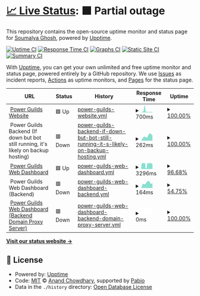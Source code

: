 # [📈 Live Status](https://status.powerguilds.foo.ng): <!--live status--> **🟧 Partial outage**

This repository contains the open-source uptime monitor and status page for [Soumalya Ghosh](https://duck.is-a.dev), powered by [Upptime](https://github.com/upptime/upptime).

[![Uptime CI](https://github.com/ServerDeveloper9447/statuspage/workflows/Uptime%20CI/badge.svg)](https://github.com/ServerDeveloper9447/statuspage/actions?query=workflow%3A%22Uptime+CI%22)
[![Response Time CI](https://github.com/ServerDeveloper9447/statuspage/workflows/Response%20Time%20CI/badge.svg)](https://github.com/ServerDeveloper9447/statuspage/actions?query=workflow%3A%22Response+Time+CI%22)
[![Graphs CI](https://github.com/ServerDeveloper9447/statuspage/workflows/Graphs%20CI/badge.svg)](https://github.com/ServerDeveloper9447/statuspage/actions?query=workflow%3A%22Graphs+CI%22)
[![Static Site CI](https://github.com/ServerDeveloper9447/statuspage/workflows/Static%20Site%20CI/badge.svg)](https://github.com/ServerDeveloper9447/statuspage/actions?query=workflow%3A%22Static+Site+CI%22)
[![Summary CI](https://github.com/ServerDeveloper9447/statuspage/workflows/Summary%20CI/badge.svg)](https://github.com/ServerDeveloper9447/statuspage/actions?query=workflow%3A%22Summary+CI%22)

With [Upptime](https://upptime.js.org), you can get your own unlimited and free uptime monitor and status page, powered entirely by a GitHub repository. We use [Issues](https://github.com/ServerDeveloper9447/statuspage/issues) as incident reports, [Actions](https://github.com/ServerDeveloper9447/statuspage/actions) as uptime monitors, and [Pages](https://status.powerguilds.foo.ng) for the status page.

<!--start: status pages-->
<!-- This summary is generated by Upptime (https://github.com/upptime/upptime) -->
<!-- Do not edit this manually, your changes will be overwritten -->
<!-- prettier-ignore -->
| URL | Status | History | Response Time | Uptime |
| --- | ------ | ------- | ------------- | ------ |
| <img alt="" src="https://icons.duckduckgo.com/ip3/powerguilds.foo.ng.ico" height="13"> [Power Guilds Website](https://powerguilds.foo.ng) | 🟩 Up | [power-guilds-website.yml](https://github.com/ServerDeveloper9447/statuspage/commits/HEAD/history/power-guilds-website.yml) | <details><summary><img alt="Response time graph" src="./graphs/power-guilds-website/response-time-week.png" height="20"> 700ms</summary><br><a href="https://status.powerguilds.foo.ng/history/power-guilds-website"><img alt="Response time 404" src="https://img.shields.io/endpoint?url=https%3A%2F%2Fraw.githubusercontent.com%2FServerDeveloper9447%2Fstatuspage%2FHEAD%2Fapi%2Fpower-guilds-website%2Fresponse-time.json"></a><br><a href="https://status.powerguilds.foo.ng/history/power-guilds-website"><img alt="24-hour response time 194" src="https://img.shields.io/endpoint?url=https%3A%2F%2Fraw.githubusercontent.com%2FServerDeveloper9447%2Fstatuspage%2FHEAD%2Fapi%2Fpower-guilds-website%2Fresponse-time-day.json"></a><br><a href="https://status.powerguilds.foo.ng/history/power-guilds-website"><img alt="7-day response time 700" src="https://img.shields.io/endpoint?url=https%3A%2F%2Fraw.githubusercontent.com%2FServerDeveloper9447%2Fstatuspage%2FHEAD%2Fapi%2Fpower-guilds-website%2Fresponse-time-week.json"></a><br><a href="https://status.powerguilds.foo.ng/history/power-guilds-website"><img alt="30-day response time 489" src="https://img.shields.io/endpoint?url=https%3A%2F%2Fraw.githubusercontent.com%2FServerDeveloper9447%2Fstatuspage%2FHEAD%2Fapi%2Fpower-guilds-website%2Fresponse-time-month.json"></a><br><a href="https://status.powerguilds.foo.ng/history/power-guilds-website"><img alt="1-year response time 404" src="https://img.shields.io/endpoint?url=https%3A%2F%2Fraw.githubusercontent.com%2FServerDeveloper9447%2Fstatuspage%2FHEAD%2Fapi%2Fpower-guilds-website%2Fresponse-time-year.json"></a></details> | <details><summary><a href="https://status.powerguilds.foo.ng/history/power-guilds-website">100.00%</a></summary><a href="https://status.powerguilds.foo.ng/history/power-guilds-website"><img alt="All-time uptime 100.00%" src="https://img.shields.io/endpoint?url=https%3A%2F%2Fraw.githubusercontent.com%2FServerDeveloper9447%2Fstatuspage%2FHEAD%2Fapi%2Fpower-guilds-website%2Fuptime.json"></a><br><a href="https://status.powerguilds.foo.ng/history/power-guilds-website"><img alt="24-hour uptime 100.00%" src="https://img.shields.io/endpoint?url=https%3A%2F%2Fraw.githubusercontent.com%2FServerDeveloper9447%2Fstatuspage%2FHEAD%2Fapi%2Fpower-guilds-website%2Fuptime-day.json"></a><br><a href="https://status.powerguilds.foo.ng/history/power-guilds-website"><img alt="7-day uptime 100.00%" src="https://img.shields.io/endpoint?url=https%3A%2F%2Fraw.githubusercontent.com%2FServerDeveloper9447%2Fstatuspage%2FHEAD%2Fapi%2Fpower-guilds-website%2Fuptime-week.json"></a><br><a href="https://status.powerguilds.foo.ng/history/power-guilds-website"><img alt="30-day uptime 100.00%" src="https://img.shields.io/endpoint?url=https%3A%2F%2Fraw.githubusercontent.com%2FServerDeveloper9447%2Fstatuspage%2FHEAD%2Fapi%2Fpower-guilds-website%2Fuptime-month.json"></a><br><a href="https://status.powerguilds.foo.ng/history/power-guilds-website"><img alt="1-year uptime 100.00%" src="https://img.shields.io/endpoint?url=https%3A%2F%2Fraw.githubusercontent.com%2FServerDeveloper9447%2Fstatuspage%2FHEAD%2Fapi%2Fpower-guilds-website%2Fuptime-year.json"></a></details>
| <img alt="" src="https://icons.duckduckgo.com/ip3/null.ico" height="13"> Power Guilds Backend (If down but bot still running, it's likely on backup hosting) | 🟥 Down | [power-guilds-backend-if-down-but-bot-still-running-it-s-likely-on-backup-hosting.yml](https://github.com/ServerDeveloper9447/statuspage/commits/HEAD/history/power-guilds-backend-if-down-but-bot-still-running-it-s-likely-on-backup-hosting.yml) | <details><summary><img alt="Response time graph" src="./graphs/power-guilds-backend-if-down-but-bot-still-running-it-s-likely-on-backup-hosting/response-time-week.png" height="20"> 262ms</summary><br><a href="https://status.powerguilds.foo.ng/history/power-guilds-backend-if-down-but-bot-still-running-it-s-likely-on-backup-hosting"><img alt="Response time 405" src="https://img.shields.io/endpoint?url=https%3A%2F%2Fraw.githubusercontent.com%2FServerDeveloper9447%2Fstatuspage%2FHEAD%2Fapi%2Fpower-guilds-backend-if-down-but-bot-still-running-it-s-likely-on-backup-hosting%2Fresponse-time.json"></a><br><a href="https://status.powerguilds.foo.ng/history/power-guilds-backend-if-down-but-bot-still-running-it-s-likely-on-backup-hosting"><img alt="24-hour response time 273" src="https://img.shields.io/endpoint?url=https%3A%2F%2Fraw.githubusercontent.com%2FServerDeveloper9447%2Fstatuspage%2FHEAD%2Fapi%2Fpower-guilds-backend-if-down-but-bot-still-running-it-s-likely-on-backup-hosting%2Fresponse-time-day.json"></a><br><a href="https://status.powerguilds.foo.ng/history/power-guilds-backend-if-down-but-bot-still-running-it-s-likely-on-backup-hosting"><img alt="7-day response time 262" src="https://img.shields.io/endpoint?url=https%3A%2F%2Fraw.githubusercontent.com%2FServerDeveloper9447%2Fstatuspage%2FHEAD%2Fapi%2Fpower-guilds-backend-if-down-but-bot-still-running-it-s-likely-on-backup-hosting%2Fresponse-time-week.json"></a><br><a href="https://status.powerguilds.foo.ng/history/power-guilds-backend-if-down-but-bot-still-running-it-s-likely-on-backup-hosting"><img alt="30-day response time 264" src="https://img.shields.io/endpoint?url=https%3A%2F%2Fraw.githubusercontent.com%2FServerDeveloper9447%2Fstatuspage%2FHEAD%2Fapi%2Fpower-guilds-backend-if-down-but-bot-still-running-it-s-likely-on-backup-hosting%2Fresponse-time-month.json"></a><br><a href="https://status.powerguilds.foo.ng/history/power-guilds-backend-if-down-but-bot-still-running-it-s-likely-on-backup-hosting"><img alt="1-year response time 405" src="https://img.shields.io/endpoint?url=https%3A%2F%2Fraw.githubusercontent.com%2FServerDeveloper9447%2Fstatuspage%2FHEAD%2Fapi%2Fpower-guilds-backend-if-down-but-bot-still-running-it-s-likely-on-backup-hosting%2Fresponse-time-year.json"></a></details> | <details><summary><a href="https://status.powerguilds.foo.ng/history/power-guilds-backend-if-down-but-bot-still-running-it-s-likely-on-backup-hosting">100.00%</a></summary><a href="https://status.powerguilds.foo.ng/history/power-guilds-backend-if-down-but-bot-still-running-it-s-likely-on-backup-hosting"><img alt="All-time uptime 100.00%" src="https://img.shields.io/endpoint?url=https%3A%2F%2Fraw.githubusercontent.com%2FServerDeveloper9447%2Fstatuspage%2FHEAD%2Fapi%2Fpower-guilds-backend-if-down-but-bot-still-running-it-s-likely-on-backup-hosting%2Fuptime.json"></a><br><a href="https://status.powerguilds.foo.ng/history/power-guilds-backend-if-down-but-bot-still-running-it-s-likely-on-backup-hosting"><img alt="24-hour uptime 100.00%" src="https://img.shields.io/endpoint?url=https%3A%2F%2Fraw.githubusercontent.com%2FServerDeveloper9447%2Fstatuspage%2FHEAD%2Fapi%2Fpower-guilds-backend-if-down-but-bot-still-running-it-s-likely-on-backup-hosting%2Fuptime-day.json"></a><br><a href="https://status.powerguilds.foo.ng/history/power-guilds-backend-if-down-but-bot-still-running-it-s-likely-on-backup-hosting"><img alt="7-day uptime 100.00%" src="https://img.shields.io/endpoint?url=https%3A%2F%2Fraw.githubusercontent.com%2FServerDeveloper9447%2Fstatuspage%2FHEAD%2Fapi%2Fpower-guilds-backend-if-down-but-bot-still-running-it-s-likely-on-backup-hosting%2Fuptime-week.json"></a><br><a href="https://status.powerguilds.foo.ng/history/power-guilds-backend-if-down-but-bot-still-running-it-s-likely-on-backup-hosting"><img alt="30-day uptime 100.00%" src="https://img.shields.io/endpoint?url=https%3A%2F%2Fraw.githubusercontent.com%2FServerDeveloper9447%2Fstatuspage%2FHEAD%2Fapi%2Fpower-guilds-backend-if-down-but-bot-still-running-it-s-likely-on-backup-hosting%2Fuptime-month.json"></a><br><a href="https://status.powerguilds.foo.ng/history/power-guilds-backend-if-down-but-bot-still-running-it-s-likely-on-backup-hosting"><img alt="1-year uptime 100.00%" src="https://img.shields.io/endpoint?url=https%3A%2F%2Fraw.githubusercontent.com%2FServerDeveloper9447%2Fstatuspage%2FHEAD%2Fapi%2Fpower-guilds-backend-if-down-but-bot-still-running-it-s-likely-on-backup-hosting%2Fuptime-year.json"></a></details>
| <img alt="" src="https://icons.duckduckgo.com/ip3/dash.powerguilds.foo.ng.ico" height="13"> [Power Guilds Web Dashboard](https://dash.powerguilds.foo.ng) | 🟩 Up | [power-guilds-web-dashboard.yml](https://github.com/ServerDeveloper9447/statuspage/commits/HEAD/history/power-guilds-web-dashboard.yml) | <details><summary><img alt="Response time graph" src="./graphs/power-guilds-web-dashboard/response-time-week.png" height="20"> 3296ms</summary><br><a href="https://status.powerguilds.foo.ng/history/power-guilds-web-dashboard"><img alt="Response time 2896" src="https://img.shields.io/endpoint?url=https%3A%2F%2Fraw.githubusercontent.com%2FServerDeveloper9447%2Fstatuspage%2FHEAD%2Fapi%2Fpower-guilds-web-dashboard%2Fresponse-time.json"></a><br><a href="https://status.powerguilds.foo.ng/history/power-guilds-web-dashboard"><img alt="24-hour response time 3519" src="https://img.shields.io/endpoint?url=https%3A%2F%2Fraw.githubusercontent.com%2FServerDeveloper9447%2Fstatuspage%2FHEAD%2Fapi%2Fpower-guilds-web-dashboard%2Fresponse-time-day.json"></a><br><a href="https://status.powerguilds.foo.ng/history/power-guilds-web-dashboard"><img alt="7-day response time 3296" src="https://img.shields.io/endpoint?url=https%3A%2F%2Fraw.githubusercontent.com%2FServerDeveloper9447%2Fstatuspage%2FHEAD%2Fapi%2Fpower-guilds-web-dashboard%2Fresponse-time-week.json"></a><br><a href="https://status.powerguilds.foo.ng/history/power-guilds-web-dashboard"><img alt="30-day response time 3247" src="https://img.shields.io/endpoint?url=https%3A%2F%2Fraw.githubusercontent.com%2FServerDeveloper9447%2Fstatuspage%2FHEAD%2Fapi%2Fpower-guilds-web-dashboard%2Fresponse-time-month.json"></a><br><a href="https://status.powerguilds.foo.ng/history/power-guilds-web-dashboard"><img alt="1-year response time 2896" src="https://img.shields.io/endpoint?url=https%3A%2F%2Fraw.githubusercontent.com%2FServerDeveloper9447%2Fstatuspage%2FHEAD%2Fapi%2Fpower-guilds-web-dashboard%2Fresponse-time-year.json"></a></details> | <details><summary><a href="https://status.powerguilds.foo.ng/history/power-guilds-web-dashboard">96.68%</a></summary><a href="https://status.powerguilds.foo.ng/history/power-guilds-web-dashboard"><img alt="All-time uptime 94.19%" src="https://img.shields.io/endpoint?url=https%3A%2F%2Fraw.githubusercontent.com%2FServerDeveloper9447%2Fstatuspage%2FHEAD%2Fapi%2Fpower-guilds-web-dashboard%2Fuptime.json"></a><br><a href="https://status.powerguilds.foo.ng/history/power-guilds-web-dashboard"><img alt="24-hour uptime 97.59%" src="https://img.shields.io/endpoint?url=https%3A%2F%2Fraw.githubusercontent.com%2FServerDeveloper9447%2Fstatuspage%2FHEAD%2Fapi%2Fpower-guilds-web-dashboard%2Fuptime-day.json"></a><br><a href="https://status.powerguilds.foo.ng/history/power-guilds-web-dashboard"><img alt="7-day uptime 96.68%" src="https://img.shields.io/endpoint?url=https%3A%2F%2Fraw.githubusercontent.com%2FServerDeveloper9447%2Fstatuspage%2FHEAD%2Fapi%2Fpower-guilds-web-dashboard%2Fuptime-week.json"></a><br><a href="https://status.powerguilds.foo.ng/history/power-guilds-web-dashboard"><img alt="30-day uptime 99.12%" src="https://img.shields.io/endpoint?url=https%3A%2F%2Fraw.githubusercontent.com%2FServerDeveloper9447%2Fstatuspage%2FHEAD%2Fapi%2Fpower-guilds-web-dashboard%2Fuptime-month.json"></a><br><a href="https://status.powerguilds.foo.ng/history/power-guilds-web-dashboard"><img alt="1-year uptime 94.19%" src="https://img.shields.io/endpoint?url=https%3A%2F%2Fraw.githubusercontent.com%2FServerDeveloper9447%2Fstatuspage%2FHEAD%2Fapi%2Fpower-guilds-web-dashboard%2Fuptime-year.json"></a></details>
| <img alt="" src="https://icons.duckduckgo.com/ip3/null.ico" height="13"> Power Guilds Web Dashboard (Backend) | 🟥 Down | [power-guilds-web-dashboard-backend.yml](https://github.com/ServerDeveloper9447/statuspage/commits/HEAD/history/power-guilds-web-dashboard-backend.yml) | <details><summary><img alt="Response time graph" src="./graphs/power-guilds-web-dashboard-backend/response-time-week.png" height="20"> 164ms</summary><br><a href="https://status.powerguilds.foo.ng/history/power-guilds-web-dashboard-backend"><img alt="Response time 1974" src="https://img.shields.io/endpoint?url=https%3A%2F%2Fraw.githubusercontent.com%2FServerDeveloper9447%2Fstatuspage%2FHEAD%2Fapi%2Fpower-guilds-web-dashboard-backend%2Fresponse-time.json"></a><br><a href="https://status.powerguilds.foo.ng/history/power-guilds-web-dashboard-backend"><img alt="24-hour response time 158" src="https://img.shields.io/endpoint?url=https%3A%2F%2Fraw.githubusercontent.com%2FServerDeveloper9447%2Fstatuspage%2FHEAD%2Fapi%2Fpower-guilds-web-dashboard-backend%2Fresponse-time-day.json"></a><br><a href="https://status.powerguilds.foo.ng/history/power-guilds-web-dashboard-backend"><img alt="7-day response time 164" src="https://img.shields.io/endpoint?url=https%3A%2F%2Fraw.githubusercontent.com%2FServerDeveloper9447%2Fstatuspage%2FHEAD%2Fapi%2Fpower-guilds-web-dashboard-backend%2Fresponse-time-week.json"></a><br><a href="https://status.powerguilds.foo.ng/history/power-guilds-web-dashboard-backend"><img alt="30-day response time 2023" src="https://img.shields.io/endpoint?url=https%3A%2F%2Fraw.githubusercontent.com%2FServerDeveloper9447%2Fstatuspage%2FHEAD%2Fapi%2Fpower-guilds-web-dashboard-backend%2Fresponse-time-month.json"></a><br><a href="https://status.powerguilds.foo.ng/history/power-guilds-web-dashboard-backend"><img alt="1-year response time 1974" src="https://img.shields.io/endpoint?url=https%3A%2F%2Fraw.githubusercontent.com%2FServerDeveloper9447%2Fstatuspage%2FHEAD%2Fapi%2Fpower-guilds-web-dashboard-backend%2Fresponse-time-year.json"></a></details> | <details><summary><a href="https://status.powerguilds.foo.ng/history/power-guilds-web-dashboard-backend">54.75%</a></summary><a href="https://status.powerguilds.foo.ng/history/power-guilds-web-dashboard-backend"><img alt="All-time uptime 90.17%" src="https://img.shields.io/endpoint?url=https%3A%2F%2Fraw.githubusercontent.com%2FServerDeveloper9447%2Fstatuspage%2FHEAD%2Fapi%2Fpower-guilds-web-dashboard-backend%2Fuptime.json"></a><br><a href="https://status.powerguilds.foo.ng/history/power-guilds-web-dashboard-backend"><img alt="24-hour uptime 2.88%" src="https://img.shields.io/endpoint?url=https%3A%2F%2Fraw.githubusercontent.com%2FServerDeveloper9447%2Fstatuspage%2FHEAD%2Fapi%2Fpower-guilds-web-dashboard-backend%2Fuptime-day.json"></a><br><a href="https://status.powerguilds.foo.ng/history/power-guilds-web-dashboard-backend"><img alt="7-day uptime 54.75%" src="https://img.shields.io/endpoint?url=https%3A%2F%2Fraw.githubusercontent.com%2FServerDeveloper9447%2Fstatuspage%2FHEAD%2Fapi%2Fpower-guilds-web-dashboard-backend%2Fuptime-week.json"></a><br><a href="https://status.powerguilds.foo.ng/history/power-guilds-web-dashboard-backend"><img alt="30-day uptime 86.77%" src="https://img.shields.io/endpoint?url=https%3A%2F%2Fraw.githubusercontent.com%2FServerDeveloper9447%2Fstatuspage%2FHEAD%2Fapi%2Fpower-guilds-web-dashboard-backend%2Fuptime-month.json"></a><br><a href="https://status.powerguilds.foo.ng/history/power-guilds-web-dashboard-backend"><img alt="1-year uptime 90.17%" src="https://img.shields.io/endpoint?url=https%3A%2F%2Fraw.githubusercontent.com%2FServerDeveloper9447%2Fstatuspage%2FHEAD%2Fapi%2Fpower-guilds-web-dashboard-backend%2Fuptime-year.json"></a></details>
| <img alt="" src="https://icons.duckduckgo.com/ip3/internal.powerguilds.foo.ng.ico" height="13"> [Power Guilds Web Dashboard (Backend Domain Proxy Server)](https://internal.powerguilds.foo.ng) | 🟥 Down | [power-guilds-web-dashboard-backend-domain-proxy-server.yml](https://github.com/ServerDeveloper9447/statuspage/commits/HEAD/history/power-guilds-web-dashboard-backend-domain-proxy-server.yml) | <details><summary><img alt="Response time graph" src="./graphs/power-guilds-web-dashboard-backend-domain-proxy-server/response-time-week.png" height="20"> 0ms</summary><br><a href="https://status.powerguilds.foo.ng/history/power-guilds-web-dashboard-backend-domain-proxy-server"><img alt="Response time 0" src="https://img.shields.io/endpoint?url=https%3A%2F%2Fraw.githubusercontent.com%2FServerDeveloper9447%2Fstatuspage%2FHEAD%2Fapi%2Fpower-guilds-web-dashboard-backend-domain-proxy-server%2Fresponse-time.json"></a><br><a href="https://status.powerguilds.foo.ng/history/power-guilds-web-dashboard-backend-domain-proxy-server"><img alt="24-hour response time 0" src="https://img.shields.io/endpoint?url=https%3A%2F%2Fraw.githubusercontent.com%2FServerDeveloper9447%2Fstatuspage%2FHEAD%2Fapi%2Fpower-guilds-web-dashboard-backend-domain-proxy-server%2Fresponse-time-day.json"></a><br><a href="https://status.powerguilds.foo.ng/history/power-guilds-web-dashboard-backend-domain-proxy-server"><img alt="7-day response time 0" src="https://img.shields.io/endpoint?url=https%3A%2F%2Fraw.githubusercontent.com%2FServerDeveloper9447%2Fstatuspage%2FHEAD%2Fapi%2Fpower-guilds-web-dashboard-backend-domain-proxy-server%2Fresponse-time-week.json"></a><br><a href="https://status.powerguilds.foo.ng/history/power-guilds-web-dashboard-backend-domain-proxy-server"><img alt="30-day response time 0" src="https://img.shields.io/endpoint?url=https%3A%2F%2Fraw.githubusercontent.com%2FServerDeveloper9447%2Fstatuspage%2FHEAD%2Fapi%2Fpower-guilds-web-dashboard-backend-domain-proxy-server%2Fresponse-time-month.json"></a><br><a href="https://status.powerguilds.foo.ng/history/power-guilds-web-dashboard-backend-domain-proxy-server"><img alt="1-year response time 0" src="https://img.shields.io/endpoint?url=https%3A%2F%2Fraw.githubusercontent.com%2FServerDeveloper9447%2Fstatuspage%2FHEAD%2Fapi%2Fpower-guilds-web-dashboard-backend-domain-proxy-server%2Fresponse-time-year.json"></a></details> | <details><summary><a href="https://status.powerguilds.foo.ng/history/power-guilds-web-dashboard-backend-domain-proxy-server">100.00%</a></summary><a href="https://status.powerguilds.foo.ng/history/power-guilds-web-dashboard-backend-domain-proxy-server"><img alt="All-time uptime 100.00%" src="https://img.shields.io/endpoint?url=https%3A%2F%2Fraw.githubusercontent.com%2FServerDeveloper9447%2Fstatuspage%2FHEAD%2Fapi%2Fpower-guilds-web-dashboard-backend-domain-proxy-server%2Fuptime.json"></a><br><a href="https://status.powerguilds.foo.ng/history/power-guilds-web-dashboard-backend-domain-proxy-server"><img alt="24-hour uptime 100.00%" src="https://img.shields.io/endpoint?url=https%3A%2F%2Fraw.githubusercontent.com%2FServerDeveloper9447%2Fstatuspage%2FHEAD%2Fapi%2Fpower-guilds-web-dashboard-backend-domain-proxy-server%2Fuptime-day.json"></a><br><a href="https://status.powerguilds.foo.ng/history/power-guilds-web-dashboard-backend-domain-proxy-server"><img alt="7-day uptime 100.00%" src="https://img.shields.io/endpoint?url=https%3A%2F%2Fraw.githubusercontent.com%2FServerDeveloper9447%2Fstatuspage%2FHEAD%2Fapi%2Fpower-guilds-web-dashboard-backend-domain-proxy-server%2Fuptime-week.json"></a><br><a href="https://status.powerguilds.foo.ng/history/power-guilds-web-dashboard-backend-domain-proxy-server"><img alt="30-day uptime 100.00%" src="https://img.shields.io/endpoint?url=https%3A%2F%2Fraw.githubusercontent.com%2FServerDeveloper9447%2Fstatuspage%2FHEAD%2Fapi%2Fpower-guilds-web-dashboard-backend-domain-proxy-server%2Fuptime-month.json"></a><br><a href="https://status.powerguilds.foo.ng/history/power-guilds-web-dashboard-backend-domain-proxy-server"><img alt="1-year uptime 100.00%" src="https://img.shields.io/endpoint?url=https%3A%2F%2Fraw.githubusercontent.com%2FServerDeveloper9447%2Fstatuspage%2FHEAD%2Fapi%2Fpower-guilds-web-dashboard-backend-domain-proxy-server%2Fuptime-year.json"></a></details>

<!--end: status pages-->

[**Visit our status website →**](https://status.powerguilds.foo.ng)

## 📄 License

- Powered by: [Upptime](https://github.com/upptime/upptime)
- Code: [MIT](./LICENSE) © [Anand Chowdhary](https://anandchowdhary.com), supported by [Pabio](https://pabio.com)
- Data in the `./history` directory: [Open Database License](https://opendatacommons.org/licenses/odbl/1-0/)
